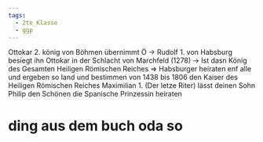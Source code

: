 ```yaml
---
tags:
  - 2te_Klasse
  - ggp
---
```

Ottokar 2. könig von Böhmen übernimmt Ö →
Rudolf 1. von Habsburg besiegt ihn Ottokar in der Schlacht von Marchfeld (1278) →
Ist dasn König des Gesamten Heiligen Römischen Reiches
⇒ Habsburger heiraten enf alle und ergeben so land und bestimmen von 1438 bis 1806 den Kaiser des Heiligen Römischen Reiches
Maximilian 1. (Der letze Riter) lässt deinen Sohn Philip den Schönen die Spanische Prinzessin heiraten

# ding aus dem buch oda so

